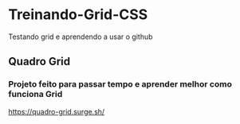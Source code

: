 # Treinando-Grid-CSS
Testando grid e aprendendo a usar o github

## Quadro Grid
### Projeto feito para passar tempo e aprender melhor como funciona Grid

https://quadro-grid.surge.sh/
